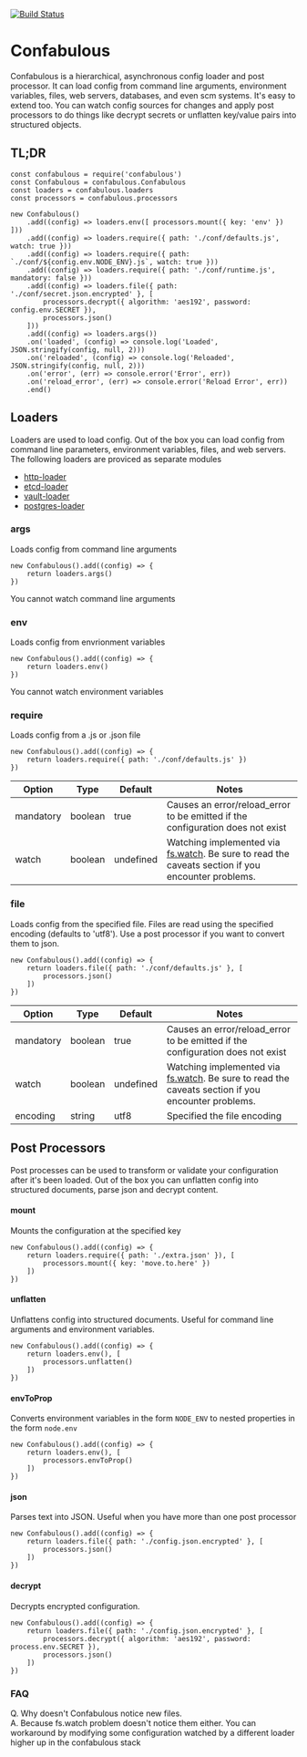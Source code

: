 [![Build Status](https://travis-ci.org/guidesmiths/confabulous.png)](https://travis-ci.org/guidesmiths/confabulous)
# Confabulous
Confabulous is a hierarchical, asynchronous config loader and post processor. It can load config from command line arguments, environment variables, files, web servers, databases, and even scm systems. It's easy to extend too. You can watch config sources for changes and apply post processors to do things like decrypt secrets or unflatten key/value pairs into structured objects.

## TL;DR
```
const confabulous = require('confabulous')
const Confabulous = confabulous.Confabulous
const loaders = confabulous.loaders
const processors = confabulous.processors

new Confabulous()
    .add((config) => loaders.env([ processors.mount({ key: 'env' }) ]))
    .add((config) => loaders.require({ path: './conf/defaults.js', watch: true }))
    .add((config) => loaders.require({ path: `./conf/${config.env.NODE_ENV}.js`, watch: true }))
    .add((config) => loaders.require({ path: './conf/runtime.js', mandatory: false }))
    .add((config) => loaders.file({ path: './conf/secret.json.encrypted' }, [
        processors.decrypt({ algorithm: 'aes192', password: config.env.SECRET }),
        processors.json()
    ]))
    .add((config) => loaders.args())
    .on('loaded', (config) => console.log('Loaded', JSON.stringify(config, null, 2)))
    .on('reloaded', (config) => console.log('Reloaded', JSON.stringify(config, null, 2)))
    .on('error', (err) => console.error('Error', err))
    .on('reload_error', (err) => console.error('Reload Error', err))
    .end()
```

## Loaders
Loaders are used to load config. Out of the box you can load config from command line parameters, environment variables, files, and web servers. The following loaders are proviced as separate modules

* [http-loader](https://github.com/guidesmiths/confabulous-http-loader)
* [etcd-loader](https://github.com/guidesmiths/confabulous-etcd-loader)
* [vault-loader](https://github.com/guidesmiths/confabulous-vault-loader)
* [postgres-loader](https://github.com/guidesmiths/confabulous-postgres-loader)

### args
Loads config from command line arguments
```
new Confabulous().add((config) => {
    return loaders.args()
})
```
You cannot watch command line arguments

### env
Loads config from envrionment variables
```
new Confabulous().add((config) => {
    return loaders.env()
})
```
You cannot watch environment variables

### require
Loads config from a .js or .json file
```
new Confabulous().add((config) => {
    return loaders.require({ path: './conf/defaults.js' })
})
```
|  Option  |  Type  |  Default  |  Notes  |
|----------|--------|-----------|---------|
| mandatory | boolean | true      | Causes an error/reload_error to be emitted if the configuration does not exist |
| watch     | boolean | undefined | Watching implemented via [fs.watch](https://nodejs.org/api/fs.html#fs_fs_watch_filename_options_listener). Be sure to read the caveats section if you encounter problems. |

### file
Loads config from the specified file. Files are read using the specified encoding (defaults to 'utf8'). Use a post processor if you want to convert them to json.
```
new Confabulous().add((config) => {
    return loaders.file({ path: './conf/defaults.js' }, [
        processors.json()
    ])
})
```
|  Option  |  Type  |  Default  |  Notes  |
|----------|--------|-----------|---------|
| mandatory | boolean | true     | Causes an error/reload_error to be emitted if the configuration does not exist |
| watch     | boolean | undefined | Watching implemented via [fs.watch](https://nodejs.org/api/fs.html#fs_fs_watch_filename_options_listener). Be sure to read the caveats section if you encounter problems. |
| encoding  | string  | utf8      | Specified the file encoding

## Post Processors
Post processes can be used to transform or validate your configuration after it's been loaded. Out of the box you can unflatten config into structured documents,
parse json and decrypt content.

#### mount
Mounts the configuration at the specified key
```
new Confabulous().add((config) => {
    return loaders.require({ path: './extra.json' }), [
        processors.mount({ key: 'move.to.here' })
    ])
})
```

#### unflatten
Unflattens config into structured documents. Useful for command line arguments and environment variables.
```
new Confabulous().add((config) => {
    return loaders.env(), [
        processors.unflatten()
    ])
})
```

#### envToProp
Converts environment variables in the form ```NODE_ENV``` to nested properties in the form ```node.env```
```
new Confabulous().add((config) => {
    return loaders.env(), [
        processors.envToProp()
    ])
})
```

#### json
Parses text into JSON. Useful when you have more than one post processor
```
new Confabulous().add((config) => {
    return loaders.file({ path: './config.json.encrypted' }, [
        processors.json()
    ])
})
```

#### decrypt
Decrypts encrypted configuration.
```
new Confabulous().add((config) => {
    return loaders.file({ path: './config.json.encrypted' }, [
        processors.decrypt({ algorithm: 'aes192', password: process.env.SECRET }),
        processors.json()
    ])
})
```

### FAQ
Q. Why doesn't Confabulous notice new files.<br/>
A. Because fs.watch problem doesn't notice them either. You can workaround by modifying some configuration watched by a different loader higher up in the confabulous stack

